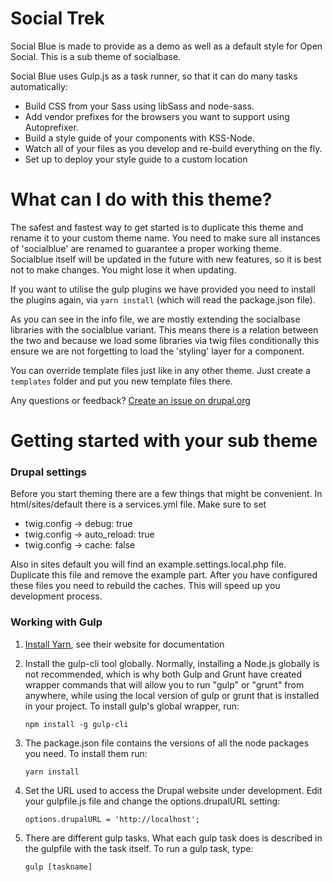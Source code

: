 # Social Trek
Social Blue is made to provide as a demo as well as a default style for Open Social. This is a sub theme of socialbase.

Social Blue uses Gulp.js as a task runner, so that it can do many tasks automatically:
 - Build CSS from your Sass using libSass and node-sass.
 - Add vendor prefixes for the browsers you want to support using Autoprefixer.
 - Build a style guide of your components with KSS-Node.
 - Watch all of your files as you develop and re-build everything on the fly.
 - Set up to deploy your style guide to a custom location

# What can I do with this theme?
The safest and fastest way to get started is to duplicate this theme and rename it to your custom theme name. You need to make sure all instances of 'socialblue' are renamed to guarantee a proper working theme. Socialblue itself will be updated in the future with new features, so it is best not to make changes. You might lose it when updating.

If you want to utilise the gulp plugins we have provided you need to install the plugins again, via `yarn install` (which will read the package.json file).

As you can see in the info file, we are mostly extending the socialbase libraries with the socialblue variant. This means there is a relation between the two and because we load some libraries via twig files conditionally this ensure we are not forgetting to load the 'styling' layer for a component.

You can override template files just like in any other theme. Just create a `templates` folder and put you new template files there.



Any questions or feedback?
[Create an issue on drupal.org](https://www.drupal.org/project/issues/social)


# Getting started with your sub theme

### Drupal settings
Before you start theming there are a few things that might be convenient. In html/sites/default there is a services.yml file. Make sure to set
* twig.config -> debug: true
* twig.config -> auto_reload: true
* twig.config -> cache: false

Also in sites default you will find an example.settings.local.php file. Duplicate this file and remove the example part. After you have configured these files you need to rebuild the caches. This will speed up you development process.

### Working with Gulp

1. [Install Yarn](https://yarnpkg.com/en/docs/install), see their website for documentation

2. Install the gulp-cli tool globally. Normally, installing a Node.js globally
  is not recommended, which is why both Gulp and Grunt have created wrapper
  commands that will allow you to run "gulp" or "grunt" from anywhere, while
  using the local version of gulp or grunt that is installed in your project.
  To install gulp's global wrapper, run:
    ```
    npm install -g gulp-cli

3. The package.json file contains the versions of all the node packages you need. To install them run:
    ```
    yarn install
    ```

4. Set the URL used to access the Drupal website under development. Edit your
    gulpfile.js file and change the options.drupalURL setting:
    ```
    options.drupalURL = 'http://localhost';
    ```

4. There are different gulp tasks. What each gulp task does is described in the gulpfile with the task itself. To run a gulp task, type:
    ```
    gulp [taskname]
    ```
